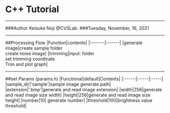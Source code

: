 # C++ Tutorial
***
###Author Keisuke Noji @CVSLab.
###Tuesday, November, 16, 2021  
***
##Processing Flow
|Function|contents|
|:------:|:------|
|generate image|create sample folder<br> create noise image|
|trimming|input: folder<br> set trimming coordinate<br> Trim and plot graph|
***
##set Params (params.h)
|Functional|default|Contents|
|:-----:|:-----|:-----|
|sample_dir|'sample'|sample image generate path|
|extension|'.bmp'|generate and read image extension|
|width|256|generate and read image size width|
|height|256|generate and read image size height|
|number|10| generate number|
|threshold|100|brightness value threshold|